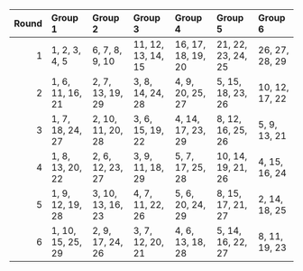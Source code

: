 |   Round | Group 1           | Group 2           | Group 3            | Group 4            | Group 5            | Group 6        |
|--------:|:------------------|:------------------|:-------------------|:-------------------|:-------------------|:---------------|
|       1 | 1, 2, 3, 4, 5     | 6, 7, 8, 9, 10    | 11, 12, 13, 14, 15 | 16, 17, 18, 19, 20 | 21, 22, 23, 24, 25 | 26, 27, 28, 29 |
|       2 | 1, 6, 11, 16, 21  | 2, 7, 13, 19, 29  | 3, 8, 14, 24, 28   | 4, 9, 20, 25, 27   | 5, 15, 18, 23, 26  | 10, 12, 17, 22 |
|       3 | 1, 7, 18, 24, 27  | 2, 10, 11, 20, 28 | 3, 6, 15, 19, 22   | 4, 14, 17, 23, 29  | 8, 12, 16, 25, 26  | 5, 9, 13, 21   |
|       4 | 1, 8, 13, 20, 22  | 2, 6, 12, 23, 27  | 3, 9, 11, 18, 29   | 5, 7, 17, 25, 28   | 10, 14, 19, 21, 26 | 4, 15, 16, 24  |
|       5 | 1, 9, 12, 19, 28  | 3, 10, 13, 16, 23 | 4, 7, 11, 22, 26   | 5, 6, 20, 24, 29   | 8, 15, 17, 21, 27  | 2, 14, 18, 25  |
|       6 | 1, 10, 15, 25, 29 | 2, 9, 17, 24, 26  | 3, 7, 12, 20, 21   | 4, 6, 13, 18, 28   | 5, 14, 16, 22, 27  | 8, 11, 19, 23  |